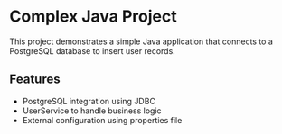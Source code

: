 # Complex Java Project

This project demonstrates a simple Java application that connects to a PostgreSQL database to insert user records.

## Features
- PostgreSQL integration using JDBC
- UserService to handle business logic
- External configuration using properties file
